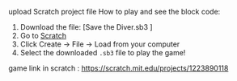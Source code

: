 upload Scratch project file
How to play and see the block code:
1. Download the file: [Save the Diver.sb3 ]  
2. Go to [Scratch](https://scratch.mit.edu)  
3. Click Create → File → Load from your computer
4. Select the downloaded `.sb3` file to play the game!


 game link in scratch : https://scratch.mit.edu/projects/1223890118 


 
